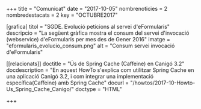 +++
title           = "Comunicat"
date	 	  	    = "2017-10-05"
nombrenoticies  = 2
nombredestacats = 2
key 		  	    = "OCTUBRE2017"

[grafica]
titol      = "SGDE. Evolució peticions al servei d'eFormularis"
descripcio = "La següent gràfica mostra el consum del servei d'invocació (webservice) d'eFormularis per mes des de Gener 2016"
imatge     = "eformularis_evolucio_consum.png"
alt        = "Consum servei invocació d'eFormularis"

[[relacionats]]
doctitle          = "Ús de Spring Cache (Caffeine) en Canigó 3.2"
docdescription    = "En aquest HowTo s'explica com utilitzar Spring Cache en una aplicació Canigó 3.2, i com integrar una implementació específica(Caffeine) amb Spring Cache"
docurl            = "/howtos/2017-10-Howto-Us_Spring_Cache_Canigo/"
doctype           = "HTML"

+++
